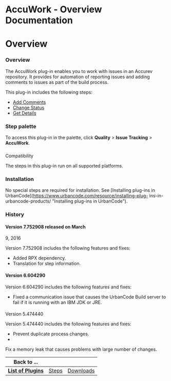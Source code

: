 
AccuWork - Overview Documentation
=================================

# Overview




### Overview




 


The AccuWork plug-in enables you to work with issues in an Accurev repository. It provides for 
automation of reporting issues and adding comments to issues as part of the build process.


This plug-in includes the 
following steps:


* [Add Comments](#add_comments)
* [Change Status](#change_status)
* [Get Details](#get_details)




### Step palette


To access this plug-in in the palette, click **Quality** > **Issue Tracking** > **AccuWork**.


### 
Compatibility


The steps in this plug-in run on all supported platforms.


### Installation


No special steps are 
required for installation. See [Installing plug-ins in UrbanCode](https://www.urbancode.com/resource/installing-plug-
ins-in-urbancode-products/ "Installing plug-ins in UrbanCode").


### History


#### Version 7.752908 released on March 
9, 2016


Version 7.752908 includes the following features and fixes:


* Added RPX dependency.
* Translation for step 
information.


#### Version 6.604290


Version 6.604290 includes the following features and fixes:


* Fixed a 
communication issue that causes the UrbanCode Build server to fail if it is running with an IBM JDK or JRE.


#### 
Version 5.474440


Version 5.474440 includes the following features and fixes:


* Prevent duplicate process changes.
* 
Fix a memory leak that causes problems with large number of changes.


|Back to ...|||
| :---: | :---: | :---: |
|[**List of Plugins**](../../index.md)|[Steps](./steps.md)|[Downloads](./downloads.md)|
